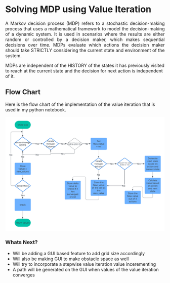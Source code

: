 # Solving MDP using Value Iteration
<p style="text-align: justify;">
A Markov decision process (MDP) refers to a stochastic decision-making process that uses a mathematical framework to model the decision-making of a dynamic system. It is used in scenarios where the results are either random or controlled by a decision maker, which makes sequential decisions over time. MDPs evaluate which actions the decision maker should take STRICTLY considering the current state and environment of the system.

MDPs are independent of the HISTORY of the states it has previously visited to reach at the current state and the decision for next action is independent of it.
</p>

## Flow Chart
Here is the flow chart of the implementation of the value iteration that is used in my python notebook.

![Flow Chart](assets/Flowchart.png)

### Whats Next?
- Will be adding a GUI based feature to add grid size accordingly
- Will also be making GUI to make obstacle space as well
- Will try to incorporate a stepwise value iteration value incerementing 
- A path will be generated on the GUI when values of the value iteration converges
